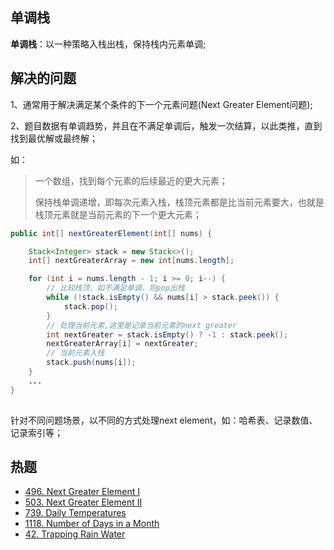 
## 单调栈

**单调栈**：以一种策略入栈出栈，保持栈内元素单调;

## 解决的问题

1、通常用于解决满足某个条件的下一个元素问题(Next Greater Element问题);

2、题目数据有单调趋势，并且在不满足单调后，触发一次结算，以此类推，直到找到最优解或最终解；

如：
> 一个数组，找到每个元素的后续最近的更大元素；
>
> 保持栈单调递增，即每次元素入栈，栈顶元素都是比当前元素要大，也就是栈顶元素就是当前元素的下一个更大元素；

```java
public int[] nextGreaterElement(int[] nums) {

    Stack<Integer> stack = new Stack<>();
    int[] nextGreaterArray = new int[nums.length];

    for (int i = nums.length - 1; i >= 0; i--) {
        // 比较栈顶，如不满足单调，则pop出栈
        while (!stack.isEmpty() && nums[i] > stack.peek()) {
            stack.pop();
        }
        // 处理当前元素,这里是记录当前元素的next greater
        int nextGreater = stack.isEmpty() ? -1 : stack.peek();
        nextGreaterArray[i] = nextGreater;
        // 当前元素入栈
        stack.push(nums[i]);
    }
    ...
}
    
```
针对不同问题场景，以不同的方式处理next element，如：哈希表、记录数值、记录索引等；


## 热题
- [496. Next Greater Element I](https://leetcode.cn/problems/next-greater-element-i/description/)
- [503. Next Greater Element II](https://leetcode.cn/problems/next-greater-element-ii/)
- [739. Daily Temperatures](https://leetcode.cn/problems/daily-temperatures/)
- [1118. Number of Days in a Month](https://leetcode.cn/problems/number-of-days-in-a-month/)
- [42. Trapping Rain Water](https://leetcode.cn/problems/trapping-rain-water/description/)

